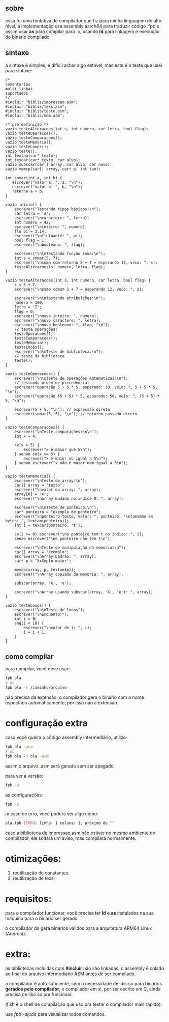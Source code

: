 ## sobre
essa foi uma tentativa de compilador que fiz para minha linguagem de alto nível, a implementação usa assembly aarch64 para traduzir código .fpb e assim usar **as** para compilar para .o, usando **ld** para linkagem e execução do binário compilado.

## sintaxe
a sintaxe é simples, é difícil achar algo estável, mas este é o teste que usei para sintaxe:

```Fpb
/*
comentarios
multi linhas
suportados
*/
#incluir "biblis/impressao.asm";
#incluir "biblis/texs.asm";
#incluir "biblis/teste.asm";
#incluir "biblis/mem.asm";

/* pré definição */
vazio testeAlteracoes(int s, int numero, car letra, bool flag);
vazio testeOperacoes();
vazio testeComparacoes();
vazio testeMemoria();
vazio testeLoops();
vazio teste();
int textam(car* texto);
int texcar(car* texto, car alvo);
vazio subscar(car[] array, car alvo, car novo);
vazio memcp(car[] array, car* p, int tam);

int somar(int a, int b) {
   escrever("valor a: ", a, "\n");
   escrever("valor b: ", b, "\n");
   retorne a + b;
}

vazio inicio() {
    escrever("Testando tipos básicos:\n");
    car letra = 'A';
    escrever("\ncaractere: ", letra);
    int numero = 42;
    escrever("\ninteiro: ", numero);
    flu pi = 3.14;
    escrever("\nflutuante: ", pi);
    bool flag = 1;
    escrever("\nbooleano: ", flag);

    escrever("\n\nTestando função soma:\n");
    int s = somar(5, 7);
    escrever("\nsoma com retorno 5 + 7 = esperando 12, veio: ", s);
    testeAlteracoes(s, numero, letra, flag);
}

vazio testeAlteracoes(int s, int numero, car letra, bool flag) {
    s = 5 + 7;
    escrever("\nsoma comum 5 + 7 = esperando 12, veio: ", s);

    escrever("\n\nTestando atribuições:\n");
    numero = 100;
    letra = 'Z';
    flag = 0;
    escrever("\nnovo inteiro: ", numero);
    escrever("\nnovo caractere: ", letra);
    escrever("\nnovo booleano: ", flag, "\n");
    // teste operações:
    testeOperacoes();
    testeComparacoes();
    testeMemoria();
    testeLoops();
    escrever("\n\nTeste de biblioteca:\n");
    // teste da biblioteca
    teste();
}

vazio testeOperacoes() {
    escrever("\n\nTeste de operações matematicas:\n");
    // testando ordem de precedencia:
    escrever("operação 5 + 5 * 5, esperado: 30, veio: ", 5 + 5 * 5, "\n");
    escrever("operação (5 + 5) * 5, esperado: 50, veio: ", (5 + 5) * 5, "\n");

    escrever(5 + 5, "\n"); // expressão direta
    escrever(somar(5, 5), "\n"); // retorno passado direto
}

vazio testeComparacoes() {
    escrever("\nTeste comparações:\n\n");
    int x = 4;

    se(x > 5) {
        escrever("x é maior que 5\n");
    } senao se(x >= 5) {
        escrever("x é maior ou igual a 5\n");
    } senao escrever("x não é maior nem igual a 5\n");
}

vazio testeMemoria() {
    escrever("\nTeste de array:\n");
    car[] array = "texto";
    escrever("\nvalor do array: ", array);
    array[0] = 'X';
    escrever("\narray mudado no indice 0: ", array);

    escrever("\n\nTeste de ponteiro:\n");
    car* ponteiro = "exemplo de ponteiro";
    escrever("\nponteiro texto, valor: ", ponteiro, "\ntamamho em bytes: ", textam(ponteiro));
    int i = texcar(ponteiro, 't');

    se(i >= 0) escrever("\no ponteiro tem t no indice: ", i);
    senao escrever("\no ponteiro não tem t\n");
    
    escrever("\nTeste de manipulação da memoria:\n");
    car[] array = "exemplo";
    escrever("\nArray padrão: ", array);
    car* p = "XxXmplo maior";
    
    memcp(array, p, textam(p));
    escrever("\nArray copiado da memoria: ", array);
    
    subscar(array, 'X', 'e');
    
    escrever("\nArray usando subscar(array, 'X', 'e'): ", array);
}

vazio testeLoops() {
    escrever("\n\nTeste de loops");
    escrever("\nEnquanto:");
    int i = 0;
    enq(i < 10) {
        escrever("\nvalor de i: ", i);
        i = i + 1;
    }
}
```
## como compilar
para compilar, você deve usar:
```Bash
fpb ola
# ou
fpb ola -s /caminho/arquivo
```
não precisa da extensão, o compilador gera o binário com o nome específico automaticamente, por isso não a extensão.

# configuração extra
caso você queira o código assembly intermediário, utilize:
```Bash
fpb ola -asm
# ou
fpb ola -s ola -asm
```
assim o arquivo .asm será gerado sem ser apagado.

para ver a versão:
```Bash
fpb -v
```

as configurações:
```Bash
fpb -c
```

m caso de erro, você poderá ver algo como:
```Bash
ola.fpb [ERRO] linha: 1 coluna: 1, próximo de ""
```

caso a biblioteca de impressao.asm não estiver no mesmo ambiente do compilador, ele soltará um aviso, mas compilará normalmente.
# otimizações:
1. reutilização de constantes.
2. reutilização de texs.
# requisitos:
para o compilador funcionar, você precisa ter **ld** e **as** instalados na sua máquina para o binário ser gerado.

o compilador do gera binários válidos para a arquitetura ARM64 Linux (Android).

# extra:
as bibliotecas incluidas com **#incluir** não são linkadas, o assembly é colado ao final do arquivo intermediário ASM antes de ser compilado.

o compilador é auto suficiente, sem a necessidade de libc.so para binários **gerados pelo compilador**, o compilador em si, por ser escrito em C, ainda precisa de libc.so pra funcionar.

(f.sh é o shell de compilação que uso pra testar o compilador mais rápido).

use *fpb -ajuda* para visualizar todos comandos.